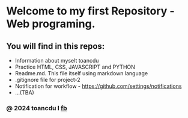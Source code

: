 # Welcome to my first Repository - Web programing.

## You will find in this repos: 
* Information about myselt toancdu
* Practice HTML, CSS, JAVASCRIPT and PYTHON
* Readme.md. This file itself using markdown language
* .gitignore file for project-2
* Notification for workflow - https://github.com/settings/notifications
* ...(TBA)
### @ 2024 toancdu I [fb ](https://www.facebook.com/profile.php?id=100035287815664)


